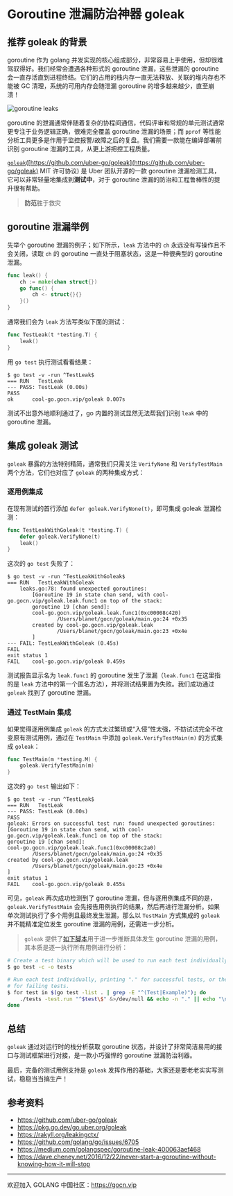 # Goroutine 泄漏防治神器 goleak

## 推荐 goleak 的背景

goroutine 作为 golang 并发实现的核心组成部分，非常容易上手使用，但却很难驾驭得好。我们经常会遭遇各种形式的 goroutine 泄漏，这些泄漏的 goroutine 会一直存活直到进程终结。它们的占用的栈内存一直无法释放、关联的堆内存也不能被 GC 清理，系统的可用内存会随泄漏 goroutine 的增多越来越少，直至崩溃！

![goroutine leaks](https://gocn.oss-cn-shanghai.aliyuncs.com/photo/bupt_xingxin/afae586b-655e-42a8-849b-20eb6531c9d6.jpg?x-oss-process=image)

goroutine 的泄漏通常伴随着复杂的协程间通信，代码评审和常规的单元测试通常更专注于业务逻辑正确，很难完全覆盖 goroutine 泄漏的场景；而 `pprof` 等性能分析工具更多是作用于监控报警/故障之后的复盘。我们需要一款能在编译部署前识别 goroutine 泄漏的工具，从更上游把控工程质量。

[`goleak`](https://pkg.go.dev/go.uber.org/goleak)([https://github.com/uber-go/goleak](https://github.com/uber-go/goleak) MIT 许可协议) 是 Uber 团队开源的一款 goroutine 泄漏检测工具，它可以非常轻量地集成到**测试中**，对于 goroutine 泄漏的防治和工程鲁棒性的提升很有帮助。

> **防范**胜于救灾

## goroutine 泄漏举例

先举个 goroutine 泄漏的例子；如下所示，`leak` 方法中的 `ch` 永远没有写操作且不会关闭，读取 `ch` 的 goroutine 一直处于阻塞状态，这是一种很典型的 goroutine 泄漏。

```go
func leak() {
	ch := make(chan struct{})
	go func() {
		ch <- struct{}{}
	}()
}
```

通常我们会为 `leak` 方法写类似下面的测试：

```go
func TestLeak(t *testing.T) {
	leak()
}
```

用 `go test` 执行测试看看结果：

```
$ go test -v -run ^TestLeak$
=== RUN   TestLeak
--- PASS: TestLeak (0.00s)
PASS
ok      cool-go.gocn.vip/goleak 0.007s
```

测试不出意外地顺利通过了，go 内置的测试显然无法帮我们识别 `leak` 中的 goroutine 泄漏。

## 集成 goleak 测试

`goleak` 暴露的方法特别精简，通常我们只需关注 `VerifyNone` 和 `VerifyTestMain` 两个方法，它们也对应了 `goleak` 的两种集成方式：

### 逐用例集成

在现有测试的首行添加 `defer goleak.VerifyNone(t)`，即可集成 goleak 泄漏检测：

```go
func TestLeakWithGoleak(t *testing.T) {
	defer goleak.VerifyNone(t)
	leak()
}
```

这次的 `go test` 失败了：

```
$ go test -v -run ^TestLeakWithGoleak$
=== RUN   TestLeakWithGoleak
    leaks.go:78: found unexpected goroutines:
        [Goroutine 19 in state chan send, with cool-go.gocn.vip/goleak.leak.func1 on top of the stack:
        goroutine 19 [chan send]:
        cool-go.gocn.vip/goleak.leak.func1(0xc00008c420)
                /Users/blanet/gocn/goleak/main.go:24 +0x35
        created by cool-go.gocn.vip/goleak.leak
                /Users/blanet/gocn/goleak/main.go:23 +0x4e
        ]
--- FAIL: TestLeakWithGoleak (0.45s)
FAIL
exit status 1
FAIL    cool-go.gocn.vip/goleak 0.459s
```

测试报告显示名为 `leak.func1` 的 goroutine 发生了泄漏（`leak.func1` 在这里指的是 `leak` 方法中的第一个匿名方法），并将测试结果置为失败。我们成功通过 `goleak` 找到了 goroutine 泄漏。

### 通过 TestMain 集成

如果觉得逐用例集成 `goleak` 的方式太过繁琐或“入侵”性太强，不妨试试完全不改变原有测试用例，通过在 `TestMain` 中添加 `goleak.VerifyTestMain(m)` 的方式集成 `goleak`：

```go
func TestMain(m *testing.M) {
	goleak.VerifyTestMain(m)
}
```

这次的 `go test` 输出如下：

```
$ go test -v -run ^TestLeak$
=== RUN   TestLeak
--- PASS: TestLeak (0.00s)
PASS
goleak: Errors on successful test run: found unexpected goroutines:
[Goroutine 19 in state chan send, with cool-go.gocn.vip/goleak.leak.func1 on top of the stack:
goroutine 19 [chan send]:
cool-go.gocn.vip/goleak.leak.func1(0xc00008c2a0)
        /Users/blanet/gocn/goleak/main.go:24 +0x35
created by cool-go.gocn.vip/goleak.leak
        /Users/blanet/gocn/goleak/main.go:23 +0x4e
]
exit status 1
FAIL    cool-go.gocn.vip/goleak 0.455s
```

可见，`goleak` 再次成功检测到了 goroutine 泄漏，但与逐用例集成不同的是，`goleak.VerifyTestMain` 会先报告用例执行的结果，然后再进行泄漏分析。如果单次测试执行了多个用例且最终发生泄漏，那么以 `TestMain` 方式集成的 `goleak` 并不能精准定位发生 goroutine 泄漏的用例，还需进一步分析。

> `goleak` 提供了[如下脚本](https://github.com/uber-go/goleak#determine-source-of-package-leaks)用于进一步推断具体发生 goroutine 泄漏的用例，其本质是逐一执行所有用例进行分析：

```sh
# Create a test binary which will be used to run each test individually
$ go test -c -o tests

# Run each test individually, printing "." for successful tests, or the test name
# for failing tests.
$ for test in $(go test -list . | grep -E "^(Test|Example)"); do
	./tests -test.run "^$test\$" &>/dev/null && echo -n "." || echo "\n$test failed"
done
```

## 总结

`goleak` 通过对运行时的栈分析获取 goroutine 状态，并设计了非常简洁易用的接口与测试框架进行对接，是一款小巧强悍的 goroutine 泄漏防治利器。

最后，完备的测试用例支持是 `goleak` 发挥作用的基础，大家还是要老老实实写测试，稳稳当当搞生产！

## 参考资料

* https://github.com/uber-go/goleak
* https://pkg.go.dev/go.uber.org/goleak
* https://rakyll.org/leakingctx/
* https://github.com/golang/go/issues/6705
* https://medium.com/golangspec/goroutine-leak-400063aef468
* https://dave.cheney.net/2016/12/22/never-start-a-goroutine-without-knowing-how-it-will-stop

---

欢迎加入 GOLANG 中国社区：https://gocn.vip